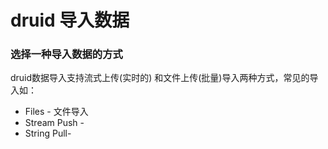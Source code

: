 # druid 导入数据
### 选择一种导入数据的方式
druid数据导入支持流式上传(实时的) 和文件上传(批量)导入两种方式，常见的导入如：
+  Files - 文件导入
+  Stream Push - 
+  String Pull-